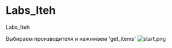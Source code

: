 # Labs_Iteh
Labs_Iteh

Выбираем производителя и нажимаем 'get_items'
![start.png](Labs_Iteh/lab_1_itech/demonstration/Screenshot_2.png)
